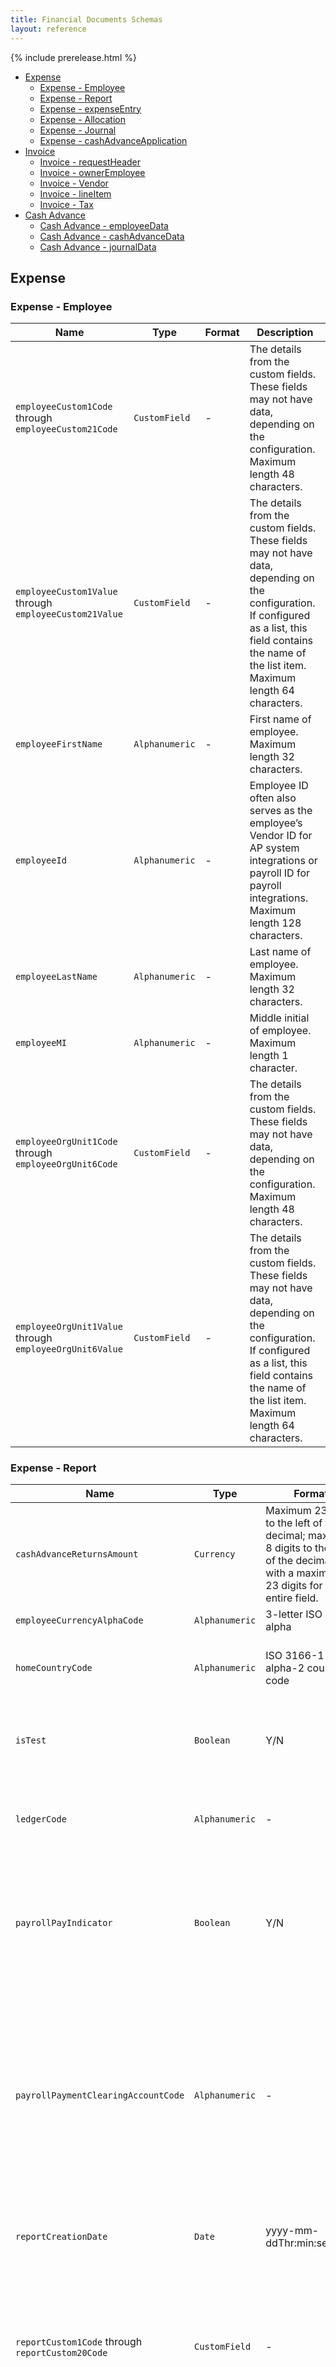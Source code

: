 ```yaml
---
title: Financial Documents Schemas
layout: reference
---
```


{% include prerelease.html %}

* [Expense](#scexpense)
  * [Expense - Employee](#scexpemploy)
  * [Expense - Report](#scexprep)
  * [Expense - expenseEntry](#scexpent)
  * [Expense - Allocation](#scexpall)
  * [Expense - Journal](#scexpjour)
  * [Expense - cashAdvanceApplication](#scexpcaa)
* [Invoice](#scinvoice)
  * [Invoice - requestHeader](#scinvreq)
  * [Invoice - ownerEmployee](#scinvown)
  * [Invoice - Vendor](#scinvven)
  * [Invoice - lineItem](#scinclin)
  * [Invoice - Tax](#scinvtax)
* [Cash Advance](#sccashadv)
  * [Cash Advance - employeeData](#sccaemp)
  * [Cash Advance - cashAdvanceData](#sccaadv)
  * [Cash Advance - journalData](#sccajour)

## <a name="scexpense"></a>Expense

### <a name="scexpemploy"></a>Expense - Employee

Name|Type|Format|Description
---|---|---|---
`employeeCustom1Code` through `employeeCustom21Code`|`CustomField`|-|The details from the custom fields. These fields may not have data, depending on the configuration. Maximum length 48 characters.
`employeeCustom1Value` through `employeeCustom21Value`|`CustomField`|-|The details from the custom fields. These fields may not have data, depending on the configuration. If configured as a list, this field contains the name of the list item. Maximum length 64 characters.
`employeeFirstName`|`Alphanumeric`|-|First name of employee. Maximum length 32 characters.
`employeeId`|`Alphanumeric`|-|Employee ID often also serves as the employee’s Vendor ID for AP system integrations or payroll ID for payroll integrations. Maximum length 128 characters.
`employeeLastName`|`Alphanumeric`|-|Last name of employee. Maximum length 32 characters.
`employeeMI`|`Alphanumeric`|-|Middle initial of employee. Maximum length 1 character.
`employeeOrgUnit1Code` through `employeeOrgUnit6Code`|`CustomField`|-|The details from the custom fields. These fields may not have data, depending on the configuration. Maximum length 48 characters.
`employeeOrgUnit1Value` through `employeeOrgUnit6Value`|`CustomField`|-|The details from the custom fields. These fields may not have data, depending on the configuration. If configured as a list, this field contains the name of the list item. Maximum length 64 characters.

### <a name="scexprep"></a>Expense - Report

Name|Type|Format|Description
---|---|---|---
`cashAdvanceReturnsAmount`|`Currency`|Maximum 23 digits to the left of the decimal; maximum 8 digits to the right of the decimal; with a maximum of 23 digits for the entire field.|Amount of cash advance returned.
`employeeCurrencyAlphaCode`|`Alphanumeric`|3-letter ISO 4217 alpha|Reimbursement currency .
`homeCountryCode`|`Alphanumeric`|ISO 3166-1 alpha-2 country code|The report country. Example: United States is US.
`isTest`|`Boolean`|Y/N|Signifies if this report belongs to a test user in system. Y = test user, N = not a test user.
`ledgerCode`|`Alphanumeric`|-|External accounting system ID. Maximum length 20 characters.
`payrollPayIndicator`|`Boolean`|Y/N|This field indicates whether the expense group the report user belongs to is configured to reimburse employees using Payroll.
`payrollPaymentClearingAccountCode`|`Alphanumeric`|-|SAP customers who reimburse their employees via Payroll need to capture a payroll clearing account code as part of the accounting entry during the financial posting process. Maximum length 128 characters.
`reportCreationDate`|`Date`|yyyy-mm-ddThr:min:sec.msZ|Date the report was created. Maximum length 24 characters.
`reportCustom1Code` through `reportCustom20Code`|`CustomField`|-|The details from the custom fields. These fields may not have data, depending on the configuration. Maximum length 48 characters.
`reportCustom1Value` through `reportCustom20Value`|`CustomField`|-|The details from the custom fields. These fields may not have data, depending on the configuration. If configured as a list, this field contains the name of the list item. Maximum length 64 characters.
`reportEndDate`|`Date`|yyyy-mm-ddThr:min:sec.msZ|End date from the report header. Can be imported from trip data or manually entered.
`reportId`|`Alphanumeric`|Unique (across all SAP Concur clients) 32 character varchar.|Often used as a voucher number when integrating across AP systems.
`reportKey`|`Integer`|-|A unique ID (within a single SAP Concur client's company) generated by the system. An alternative to the `reportId`. Starts with 1 and increments with each expense report. Maximum length 11 characters.
`reportName`|`Alphanumeric`|-|Report name assigned by employee. Maximum length 40 characters.
`reportOrgUnit1Code` through `reportOrgUnit20Code`|`CustomField`|-|The details from the custom fields. These fields may not have data, depending on the configuration. The second segment in the fully qualified GL string should use Org Unit 2, except the natural account field. The natural account data is stored in column 167 of the SAE. Maximum length 48 characters.
`reportOrgUnit1Value` through `reportOrgUnit20Value`|`CustomField`|-|The details from the custom fields. These fields may not have data, depending on the configuration. If configured as a list, this field contains the name of the list item. Maximum length 64 characters.
`reportPaymentProcessingDate`|`Date`|yyyy-mm-ddThr:min:sec.msZ|The date that the report completed all approvals and was ready to be extracted for payment. Maximum length 24 characters.
`reportStartDate`|`Date`|-|Report start date. Maximum length 24 characters.
`reportSubmitDate`|`Date`|-|Date/time the employee submitted the report for approval. Maximum length 24 characters.
`reportUserDefinedDate`|`Date`|-|Custom date/time specified by user. Maximum length 24 characters.
`revisionNumber`|`Numeric`|-|Report revision number. This will be used to track changes made to posted expenses. Default value is 1. Maximum length 32 characters.
`totalApprovedAmount`|`Currency`|Maximum 23 digits to the left of the decimal; maximum 8 digits to the right of the decimal; with a maximum of 23 digits for the entire field.|Total approved amount of the report.
`versionId`|`Numeric`|-|The version of the FI Document, which is the same as the version of the API endpoint. Maximum length 32 characters.

### <a name="scexpent"></a>Expense - expenseEntry

Name|Type|Format|Description
---|---|---|---
`cardAccountID`|`Alphanumeric`|-|ID for the card account. This can be used by the receiving system to condense transactions associated with this card. Maximum length 32 characters.
`cardProgramTypeCode`|`Alphanumeric`|-|The code used to identify the card’s program type. Maximum length 5 characters.
`cardStatementPeriodEndDate`|`Date`|yyyy-mm-ddThr:min:sec.msZ|The date of the end of the statement period. Maximum length 24 characters.
`cardStatementPeriodStartDate`|`Date`|yyyy-mm-ddThr:min:sec.msZ|The date of the start of the statement period. Maximum length 24 characters.
`cardTransactionAmount`|`Currency`|Maximum 23 digits to the left of the decimal; maximum 8 digits to the right of the decimal; with a maximum of 23 digits for the entire field.|Amount of the charge in the spend currency.
`cardTransactionCurrency`|`Alphanumeric`|ISO 4217 3-letter alpha code.|Currency code for the spend currency.
`cardTransactionID`|`Alphanumeric`|-|Reference number from the credit card vendor. Maximum length 32 characters.
`cardTransactionPostedAmount`|`Currency`|Maximum 23 digits to the left of the decimal; maximum 8 digits to the right of the decimal; with a maximum of 23 digits for the entire field.|Amount of the charge in the billing currency of the card.
`cardTransactionPostedCurrency`|`Alphanumeric`|ISO 4217 3-letter alpha code.|Currency code for the card billing currency.
`clearingAccountCode`|`Alphanumeric`|-|Contains the expense type account code. - or - If a CBCP Personal expense, the company card clearing account code. - or - If charge is tied to a Statement Report, and accounting code is set for Company Billed card account, the card's accounting code as specified in the **Account Code** field when creating or editing a CBS account. Maximum length 20 characters.
`entryApprovedAmount`|`Currency`|Maximum 23 digits to the left of the decimal; maximum 8 digits to the right of the decimal; with a maximum of 23 digits for the entire field.|Amount approved in the reimbursement currency.  
`entryCountryCode`|`Alphanumeric`|2-character country code.|Report entry country code.
`entryCountrySubCode`|`Alphanumeric`|-|Report entry country sub code. Maximum length 6 characters.
`entryCurrAlphaCode`|`Alphanumeric`|ISO 4217 3-letter alpha code.|`Currency` ISO alpha code for the spend currency if not an imported credit card or the invoice currency if this is a credit card. Maximum length 4 characters.
`entryCustom1Code` through `entryCustom40Code`|`CustomField`|-|The details from the custom fields. These fields may not have data, depending on the configuration. Maximum length 48 characters.
`entryCustom1Value` through `entryCustom40Value`|`CustomField`|-|The details from the custom fields. These fields may not have data, depending on the configuration. If configured as a list, this field contains the name of the list item. Maximum length 64 characters.
`entryDate`|`Date`|yyyy-mm-ddThr:min:sec.msZ|Date that this expense was incurred (when the money was spent or credit card receipt date).
`entryDescription`|`Alphanumeric`|-|Expense description as entered by the employee. Maximum length 64 characters.
`entryElectronicReceiptId`|`GUUID`|-|Electronic receipt ID. Maximum length 24 characters.
`entryExchangeRate`|`Numeric`|-|Rate used to convert from the report entry (spend) currency to the report (reimbursement) currency. Maximum length 23 characters.
`entryExchangeRateDirection`|`Alphanumeric`|M/D|The direction of the exchange rate conversion. Either: M = Multiply or D = Divide.
`entryId`|`GUUID`|-|Report entry sync GUUID unique key. Maximum length 32 characters.
`entryIsBillable`|`Boolean`|Y/N|Yes or no is the expense billable.
`entryIsPersonal`|`Boolean`|Y/N|Yes or no is the expense personal.
`entryLocationCityName`|`Alphanumeric`|-|Report entry location city name. Maximum length 64 characters.
`entryLocationName`|`Alphanumeric`|-|Report entry location name. Maximum length 64 characters.
`entryOrgUnit1Value` through `entryOrgUnit6Value`| `CustomField`|-|The details from the custom fields. These fields may not have data, depending on the configuration. If configured as a list, this field contains the name of the list item. Maximum length 64 characters.
`entryOrgUnit1Code` through `entryOrgUnit6Code`|`CustomField`|-|The details from the custom fields. These fields may not have data, depending on the configuration. Maximum length 48 characters.
`entryReceiptId`|`GUUID`|-|Non-electronic receipt image. Maximum length 32 characters.
`entryReceiptType`|`Alphanumeric`|T/R/N|One of these: T = Tax receipt, R = Regular receipt, or N = No receipt.
`entrySupplierTaxID`|`Alphanumeric`|-|Report entry XML receipt supplier tax ID. Maximum length 64 characters.
`entryUuid`|`GUUID`|-|Report Entry XML Receipt UUID. Maximum length 32 characters.
`entryVendorCode`|`Alphanumeric`|-|Vendor name list short code. Maximum length 32 characters.
`entryVendorDescription`|`Alphanumeric`|-|Vendor description. Maximum length 64 characters.
`expensePayIndicator`|`Boolean`|Either: 1 = Expense Pay or blank = not Expense Pay.|Indicates whether Expense Pay reimbursed this journal entry.
`expenseTypeCode`|`Alphanumeric`|-|Code for the expense type. Maximum length 5 characters.
`expenseTypeName`|`Alphanumeric`|-|Expense type name. Maximum length 64 characters.
`legacyEntryId`|`Integer`|-|Legacy report entry key. Maximum length 11 characters.
`liabilityAccountCode`|`Alphanumeric`|-|The liability account code assigned to the funding account paying this entry. Maximum length 48 characters.
`offsetPayType`|`Boolean`|Y/N|Use Offsets. Y = Yes, N= No.
`reportEntryPatKey`|`Alphanumeric`|-|Report Entry Payment Code. Maximum length 4 characters.

### <a name="scexpall"></a>Expense - Allocation

Name|Type|Format|Description
---|---|---|---
`allocationCustom1Code` through `allocationCustom20Code`|`CustomField`|-|The details from the custom fields. These fields may not have data, depending on the configuration. Maximum length 48 characters.
`allocationCustom1Value` through `allocationCustom20Value`| `CustomField`|-|The details from the custom fields. These fields may not have data, depending on the configuration. If configured as a list, this field contains the name of the list item. Maximum length 64 characters.
`allocationId`|`GUUID`|-|System-generated unique key for this allocation record. Maximuml length 32 characters.
`allocationPercentage`|`Numeric`|-|Percent of the report entry assigned to this allocation record. Maximum length 11 characters.

### <a name="scexpjour"></a>Expense - Journal

Name|Type|Format (length)|Description
---|---|---|---
`accountingTransactionType`|`Alphanumeric`|-|This is the Intuit QuickBooks specific transaction value. It will be null or a value (GJ, CC, or BILL) depending on if it’s a `journalpayee` or `journalpayer`. This determines if a transaction should be posted as Bill or Credit Card in QuickBooks. Maximum length 24 characters.
`amountGrossCard`|`Currency`|Maximum 23 digits to the left of the decimal; maximum 8 digits to the right of the decimal; with a maximum of 23 digits for the entire field.|Amount due to the company card of either CBCP or IBCP type for this detail row.
`amountNetOfReclaim`|`Currency`|Maximum 23 digits to the left of the decimal; maximum 8 digits to the right of the decimal; with a maximum of 23 digits for the entire field.|Gross Journal amount subtracting reclaimable tax. Or the Net Journal amount adding non-reclaimable tax.
`amountNetOfTax`|`Currency`|Maximum 23 digits to the left of the decimal; maximum 8 digits to the right of the decimal; with a maximum of 23 digits for the entire field.|Allocated net of reclaim tax. You get this by starting from the net and adding the tax that is not reclaimable, or starting with the gross and subtracting reclaimable.
`amountTax`|`Currency`| Maximum 23 digits to the left of the decimal; maximum 8 digits to the right of the decimal; with a maximum of 23 digits for the entire field.|This is the Gross Journal amount subtracting the total Tax amount.
`cardTransactionReferenceNumber`|`Numeric`|-|Reference number from the credit card vendor. Maximum length 64 characters.
`journalAccountCode`|`Alphanumeric`|-|Contains the expense type account code. - or - If a CBCP Personal expense, the company card clearing account code. - or - If charge is tied to a Statement Report, and accounting code is set for Company Billed card account, the card's accounting code as specified in the **Account Code** field when creating or editing a CBS account. Maximum length 48 characters.
`journalPayee`|`Alphanumeric`|-|Payment code name for the payee. Maximum length 4 characters.
`journalPayer`|`Alphanumeric`|-|Payment code name for the payer. Maximum length 4 characters.
`taxGuid`|`GUUID`|-|Unique identifier associated with the report entry tax allocation. Maximum length 32 characters.

### <a name="scexpcaa"></a>Expense - cashAdvanceApplication

Name|Type|Format|Description
---|---|---|---
`cashAdvanceApplicationAmount`|`Currency`|Maximum 23 digits to the left of the decimal; maximum 8 digits to the right of the decimal; with a maximum of 23 digits for the entire field.|Cash advance utilized amount.
`cashAdvanceClearingAccountCode`| `Alphanumeric`|-|The Account Code is the clearing account code which was configured for the employee in the profile. Maximum length 48 characters.
`cashAdvanceId`|`GUUID`|-|Unique system ID assigned to the cash advance. Maximum length 32 characters.
`cashAdvanceTransactionType`|`Numeric`|-|Type of transaction: 1 = Issue or return to administrator, 2 = Application, including cash advance return expense within a report, or 3 = System cash advance, from balance carry forward.

## <a name="scinvoice"></a>Invoice

### <a name="scinvreq"></a>Invoice - requestHeader

Name|Type|Format|Description
---|---|---|---
`amountNetInvoice`|`Numeric`|-|The invoice total amount minus the shipping and tax amounts. Maximum length 23 characters.
`amountShippingTotal`|`Numeric`|-|The value for the shipping amount header field. Maximum length 23 characters.
`amountTax`|`Numeric`|-|The total amount of tax on a given invoice. Maximum length 23 characters.
`amountVAT1` through `amountVAT4`|`Numeric`|23|The individual total VAT amounts for the invoice. Maximum length 23 characters.
`clearingAccountCode`|`String`|-|Contains the expense type account code. - or - If a CBCP Personal expense, the company card clearing account code. - or - If charge is tied to a Statement Report, and accounting code is set for Company Billed card account, the card's accounting code as specified in the **Account Code** field when creating or editing a CBS account. Maximum length 20 characters.
`currencyAlphaCode`|`String`|ISO 4217 3-letter alpha code.|`Currency` ISO alpha code for the spend currency if not an imported credit card or the invoice currency if this is a credit card.
`deliverySlipNumber`|`String`|-|Delivery slip number of the receipt which is associated to the invoice line item. Maximum length 256 characters.
`discountPercentage`|`Numeric`|Percentage|Percent value that defines the amount of discount that would be applied.
`discountTermsDays`|`Numeric`|-|Numeric value defining the discount term day amount. Maximum length 3 characters.
`invoiceDate`|`Date`|YYYY-MM-DD|Date of the invoice.
`invoicePayIndicator`|`Boolean`|Y/N-|Signifies if this report belongs to a test user in system.
`invoiceReceivedDate`|`Date`|YYYY-MM-DD|The date on which the invoice was received.
`isTest`|`Boolean`|Y/N|Signifies if this report belongs to a test user in system.
`ledgerCode`|`String`|-|External accounting system ID. Maximum length 20 characters.
`ledgerName`|`String`|-|The general ledger tied to the invoice. Maximum length 100 characters.
`multiplePurchaseOrder`|`Boolean`|Y/N|Defines whether or not multiple purchase orders are tied to the invoice.
`netPaymentTermDays`|`Numeric`|-|Numeric value defining the payment term day amount. Maximum length 3 characters.
`paymentDueDate`|`Date`|YYYY-MM-DD|The date the payment is due for a given invoice.
`payMethodType`|`String`|Drop Down Selector. Valid format options include: ACH, client paid, check, PAYPVD, wire, card, or VCHER.|The method used to pay the invoice, as of the point in time the extract is run. **NOTE:** It is possible for the method to be changed or updated *post-extract* through either the Payment Confirmation import (if the client controls payments), or through Invoice Pay (using Payment Manager).
`postingDate`|`Date`|YYYY-MM-DD|The date the invoice will be posted to the ERP system.
`processCompleteDate`|`Date`|YYYY-MM-DD|The date the invoice was processed.
`reqKey`|`Numeric`|Integer|An integer that uniquely defines this invoice in SAP Concur. This is the value that the Invoice Confirmation Import uses to match to this particular invoice.
`requestCreationDate`|`Date`|YYYY-MM-DD|The date the invoice was originally saved.
`requestCustom1Code` through `requestCustom24Code`|`CustomField`||The details from the custom fields. These fields may not have data, depending on the configuration. Maximum length 48 characters.
`requestCustom1Value` through `requestCustom24Value`|`CustomField`|-|The details from the custom fields. These fields may not have data, depending on the configuration. Maximum length 48 characters.
`requestDescription`|`String`|-|The invoice’s description. Maximum length 250 characters.
`requestId`|`String`|-|The unique identification assigned to the invoice. Maximum length 20 characters.
`requestOrgUnit1Code` through `requestOrgUnit6Code`|`CustomField`|-|The details from the custom fields. These fields may not have data, depending on the configuration. Maximum length 48 characters.
`requestOrgUnit1Value` through `requestOrgUnit6Value`| `CustomField`|-|The details from the custom fields. These fields may not have data, depending on the configuration. Maximum length 48 characters.
`requestTitle`|`String`|-|The invoice name. Maximum length 100 characters.
`requestTotal`|`Numeric`|Maximum 23 digits to the left of the decimal; maximum 8 digits to the right of the decimal; with a maximum of 23 digits for the entire field.|The sum of all Line Item Amounts plus Shipping Amount and Tax Amount for the invoice.
`revisionNumber`|`Numeric`|-|Invoice revision number. Default value is 1. Maximum length 32 characters.
`submitDate`|`Date`|YYYY-MM-DD|Date/time the employee submitted the invoice for approval.
`vendorInvoiceNumber`|`String`|-|The invoice number assigned by the vendor. Maximum length 50 characters.
`versionId`|`String`|-|The version of the FI Document, which is the same as the version of the API endpoint. Maximum length 32 characters.

### <a name="scinvown"></a>Invoice - ownerEmployee

Name|Type|Format|Description
---|---|---|---
`employeeCustom1Code` through `employeeCustom21Code`|`CustomField`|-|The details from the custom fields. These fields may not have data, depending on the configuration. Maximum length 48 characters.
`employeeCustom1Value` through `employleeCustom21Value`| `CustomField`|-|The details from the custom fields. These fields may not have data, depending on the configuration. Maximum length 48 characters.
`employeeFirstName`|`String`|-|First name of employee. Maximum length 32 characters.
`employeeId`|`String`|-|Employee ID often also serves as the employee’s Vendor ID for AP system integrations or Payroll ID for Payroll integrations. Maximum length 48 characters.
`employeeLastName`|`String`|-|Last name of employee. Maximum length 32 characters.
`employeeMI`|`String`|-|Middle initial of employee. Maximum length 1 character.
`employeeOrgUnit1Value` through `employeeOrgUnit6Value`| `CustomField`|-|The details from the custom fields. These fields may not have data, depending on the configuration. Maximum length 48 characters.

### <a name="scinvven"></a>Invoice - Vendor

Name|Type|Format|Description
---|---|---|---
`vendorCode`|`String`|-|The financial system's code for this vendor. Maximum length 23 characters.
`vendorContactFirstName`|`String`|-|Buyer contact for the vendor record’s first name. Maximum length 255 characters.
`vendorContactLastName`|`String`|-|Buyer contact for the vendor record’s last name. Maximum length 255 characters.
`vendorName`|`String`|-|The financial system's name for this vendor. Maximum length 255 characters.
`vendorRemitToAddressCode`|`String`|Less than or equal to 64.| The financial system's code for this address.

### <a name="scinclin"></a>Invoice - lineItem

Name|Type|Format|Description
---|---|---|---
`allocationAccountCode`|`String`|-|The Account Code for the Allocation related to this Journal Entry. Maximum length 20 characters.
`allocationCustom1Code` through `allocationCustom20Code`|`CustomField`|-|The details from the custom fields. These fields may not have data, depending on the configuration. Maximum length 48 characters.
`allocationCustom1Value` through `allocationCustom20Value`| `CustomField`|-|The details from the custom fields. These fields may not have data, depending on the configuration. Maximum length 48 characters.
`allocationKey`|`Integer`|-|System-generated unique key for this allocation record. Maximum length 13 characters.
`allocationPercentage`|`Numeric`|-|Percent of the report entry assigned to this allocation record. Maximum length 64 characters.
`journal`|`String`|-|Container for journal entries tied to the allocation. Maximum length 48 characters.
`accountCode`|`Numeric`|-|The financial system accounting code value tied to the invoice line. Maximum length 20 characters.
`amountGross`|`Numeric`|-|The gross amount (total amount) of the invoice line item. Maximum length 23 characters.
`amountNet`|`Numeric`|-|The net amount of the invoice line item not including shipping and tax. Maximum length 23 characters.
`amountShipping`|`Numeric`|Maximum 23 digits to the left of the decimal; maximum 8 digits to the right of the decimal; with a maximum of 23 digits for the entire field.|The value for the Shipping Amount header field. Maximum 23 digits to the left of the decimal; maximum 8 digits to the right of the decimal; with a maximum of 23 digits for the entire field.
`expenseTypeCode`|`String`|-|Code for the expense type so a value that isn’t language dependent is returned. Maximum length is 7 characters.
`expenseTypeName`|`String`|-|Expense type name. Maximum length 64 characters.
`externalLineItemId`|`String`|-|The PO Line item associated with to the Invoice. Maximum length 100 characters.
`lineItemCode`|`String`|-|The Primary Key value for the expense type. Maximum length 7 characters.
`lineItemCustom1Code` through `lineItemCustom20Code`|`CustomField`|-|The details from the custom fields. These fields may not have data, depending on the configuration. Maximum length 48 characters.
`lineItemCustom1Value` through `lineItemCustom20Value`| `CustomField`|-|The details from the custom fields. These fields may not have data, depending on the configuration. Maximum length 48 characters.
`lineItemDeliverySlipNumber`|`String`|-|Delivery Slip Number of the receipt which is associated to the invoice line item. Maximum length 256 characters.
`lineItemDescription`|`String`|-|The description of the goods or services being purchased on the individual invoice line. Maximum length 255 characters.
`lineItemPurchaseOrderNumber`|`String`|-|The purchase order number associated with the invoice line item (for a multiple purchase order-based invoice), or the purchase order number associated with the header (for a single purchase order-based invoice). Maximum length 10 characters.
`lineItemQuantity`|`String`|-|The quantity of the line item. Maximum length 23 characters.
`lineItemSequenceOrder`|`Numeric`|Integer| Line item number for the line item related to this Journal Entry. Value is dynamically generated by the system based on the number of lines.
`lineItemUnitPrice`|`Numeric`|-|The quantity unit price for the item being purchased. Maximum length 23 characters.
`poLineNumber`|`Numeric`|-|The PO line item number associated to the payment request. Maximum length 48 characters.
`receiptNumber`|`Numeric`|-|The Goods Receipt number. Maximum length 256 characters.
`receiptQuantity`|`Numeric`|-|The Goods Received quantity. Maximum length 23 characters.
`receiptItemID`|`Numeric`|-|The ID of the Goods Receipt tied to the Invoice and PO Line. Maximum length 48 characters.

### <a name="scinvtax"></a>Invoice - Tax

Name|Type|Format|Description
---|---|---|---
`amountTax`|`Numeric`|-|The taxation amount that exists on the invoice line. Maximum length 23 characters.
`taxCode`|`String`|-|Tax code assigned to this tax authority for the expense type entered on the expense entry. Maximum length 20 characters.
`taxField`|`String`|-|Defines which database field the tax resides in. Maximum length 20 characters.

## <a name="sccashadv"></a>Cash Advance

### <a name="sccaemp"></a>Cash Advance - employeeData

Name|Type|Format|Description
---|---|---|---
`employeeCustom1Code` through `employeeCustom21Code`|`CustomField`|-|The details from the custom fields. These fields may not have data, depending on the configuration. Maximum length 48 characters.
`employeeCustom1Value` through `employeeCustom21Value`|`CustomField`|-|The details from the custom fields. These fields may not have data, depending on the configuration. Maximum length 64 characters.
`employeeFirstName`|`Alphanumeric`|-|First name of employee. Maximum length 32 characters.
`employeeId`|`Alphanumeric`|-|Employee ID often also serves as the employee’s Vendor ID for AP system integrations or Payroll ID for Payroll integrations. Maximum length 128 characters.
`employeeLastName`|`Alphanumeric`|-|Last name of employee. Maximum length 32 characters.
`employeeMI`|`Alphanumeric`|-|Middle initial of employee. Maximum length 1 character.
`employeeOrgUnit1Code` through `employeeOrgUnit6Code`|`CustomField`|-|The details from the custom fields. These fields may not have data, depending on the configuration. Maximum length 48 characters.
`employeeOrgUnit1Value` through `employeeOrgUnit6Value`| `CustomField`|-|The details from the custom fields. These fields may not have data, depending on the configuration. Maximum length 64 characters.

### <a name="sccaadv"></a>Cash Advance - cashAdvanceData

Name|Type|Format|Description
---|---|---|---
`cardAccountID`|`Alphanumeric`|-|ID will be used initially by the receiving system to “condense” transactions associated with this card. It will also be used to retrieve the card number in a separate API call. Maximum length 32 bytes.
`cardTransactionAmount`|`Currency`|Maximum 23 digits to the left of the decimal; maximum 8 digits to the right of the decimal; with a maximum of 23 digits for the entire field.|Amount of the charge in the spend currency.
`cardTransactionCurrency`|`Alphanumeric`|ISO 4217 3-letter alpha code.|Currency code for the spend currency.
`cardTransactionID`|`Alphanumeric`|-|Calculated value assigned to this card entry during the import process. Maximum length 32 characters.
`cardTransactionPostedAmount`|`Currency`|Maximum 23 digits to the left of the decimal; maximum 8 digits to the right of the decimal; with a maximum of 23 digits for the entire field.|Amount of the charge in the billing currency of the card.
`cardTransactionPostedCurrency`| `Alphanumeric`|ISO 4217 3-letter alpha code.|Currency code for the card billing currency.
`cashAdvanceId`|`GUUID`|-|Unique system ID assigned to the cash advance. Maximum length 32 characters.
`clearingAccountCode`|`Alphanumeric`|-|Contains the expense type account code. - or - If a CBCP Personal expense, the company card clearing account code. - or - If charge is tied to a Statement Report, and accounting code is set for Company Billed card account, the card's accounting code as specified in the **Account Code** field when creating or editing a CBS account. Maximum length 20 characters.
`countryCode`|`Alphanumeric`|ISO 3166-1 alpha-2 country code.|The report country. Example: United States is US.
`countrySubCode`|`Alphanumeric`|-|Report entry country sub code. Maximum length 6 characters.
`currencyAlphaCode`|`Alphanumeric`|ISO 4217 3-letter alpha code.|Currency ISO alpha code for the spend currency if not an imported credit card or the invoice currency if this is a credit card.
`currencyNumCode`|`Alphanumeric`|ISO 4217 3-letter alpha code.|Currency code for the transaction currency using ISO number code.
`employeeCurrencyAlphaCode`|`Alphanumeric`|ISO 4217 3-letter alpha code.|Reimbursement currency.
`exchangeRate`|`Numeric`|-|Rate used to convert from the report entry (spend) currency to the report (reimbursement) currency. Maximum length 23 characters.
`expensePayIndicator`|`Boolean`|Y/N|Indicates whether Expense Pay reimbursed this journal entry. Either: Y = Expense Pay or N = **not** Expense Pay.
`issuedDate`|`Date`|yyyy-mm-ddThr:min:sec.msZ|Date of issue.
`isTest`|`Boolean`|Y/N|Signifies if this report belongs to a test user in system.
`entrylocationName`|`Alphanumeric`|-|The report entry location name (for example, city name). Maximum length 64 characters.
`name`|`Alphanumeric`|-|Cash advance request name. Maximum length 40 characters.
`paymentMethod`|`Alphanumeric`|0 = Non-Expense Pay method used for disbursement or 1 = Expense Pay method used for disbursement.|The method used, either Expense Pay or Other, used for disbursement of the cash advance.
`purpose`|`Alphanumeric`|-|Describes the purpose of cash advance issued. Maximum length 2,000 characters.
`requestAmount`|`Currency`|Maximum 23 digits to the left of the decimal; maximum 8 digits to the right of the decimal; with a maximum of 23 digits for the entire field.|For issue journal record, the total amount of the cash advance in the cash advance transaction currency.
`requestDate`|`Date`|yyyy-mm-ddThr:min:sec.msZ|Date of cash advance request from the detailed cash advance record.
`requestedDisbursementDate`|`Date`|yyyy-mm-ddThr:min:sec.msZ|Cash advance disbursement date.
`transactionType`|`Alphanumeric`|1 = Issue or Return to Administrator, 2 = Application, including Cash Advance Return expense within a report, or 3 = System Cash advance, from balance carry forward.|Type of transaction.
`travelEndDate`|`Date`|yyyy-mm-ddThr:min:sec.msZ|The last day of the trip on the assigned travel request itinerary.
`travelStartDate`|`Date`|yyyy-mm-ddThr:min:sec.msZ|The first day of the trip on the assigned travel request itinerary.

### <a name="sccajour"></a>Cash Advance - journalData

Name|Type|Format|Description
---|---|---|---
`accountCode`|`Alphanumeric`|-|Contains the expense type account code. - or - If a CBCP Personal expense, the company card clearing account code. - or - If charge is tied to a Statement Report, and accounting code is set for Company Billed card account, the card's accounting code as specified in the **Account Code** field when creating or editing a CBS account. Maximum length 48 characters.
`amount`|`Currency`|Maximum 23 digits to the left of the decimal; maximum 8 digits to the right of the decimal; with a maximum of 23 digits for the entire field.|Value, as credit or debit, of the amount to be exchanged between the payer and payee for this expense account code **(not an absolute value) EXAMPLES:** Value of zero, credit, or debit, as the following: 0 (Zero) "0," **+** (Plus / Debit) "+50.00," or **-** (Minus / Credit) "-50.00."
`debitOrCredit`|`Alphanumeric`|DR/CR|Either: DR = Debit or CR = credit.
`payee`|`Alphanumeric`|-|Either a company or an employee depending on the payment type. Maximum length 64 characters.
`payer`|`Alphanumeric`|-|Either a company or an employee depending on the payment type. Maximum length 64 characters.
`paymentCode`|`Alphanumeric`|-|The payment code for either a payee or payer. Maximum length 80 characters.
